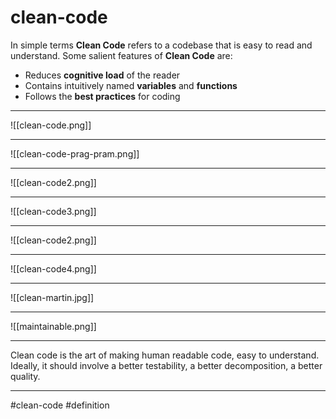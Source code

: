 # clean-code
In simple terms **Clean Code** refers to a codebase that is easy to read and understand. Some salient features of **Clean Code** are:

-   Reduces **cognitive load** of the reader
-   Contains intuitively named **variables** and **functions**
-   Follows the **best practices** for coding
***
![[clean-code.png]]
***
![[clean-code-prag-pram.png]]
***
![[clean-code2.png]]

***
![[clean-code3.png]]
***
![[clean-code2.png]]
***
![[clean-code4.png]]
***
![[clean-martin.jpg]]
***
![[maintainable.png]]
***

Clean code is the art of making human readable code, easy to understand. Ideally, it should involve a better testability, a better decomposition, a better quality.
***

#clean-code 
#definition 